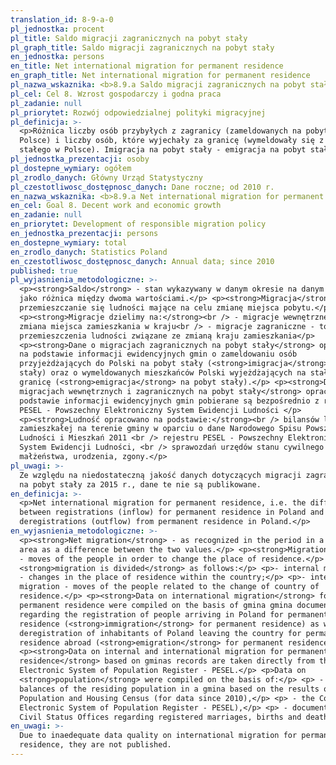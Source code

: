 ```yaml
---
translation_id: 8-9-a-0
pl_jednostka: procent
pl_title: Saldo migracji zagranicznych na pobyt stały
pl_graph_title: Saldo migracji zagranicznych na pobyt stały
en_jednostka: persons
en_title: Net international migration for permanent residence
en_graph_title: Net international migration for permanent residence
pl_nazwa_wskaznika: <b>8.9.a Saldo migracji zagranicznych na pobyt stały</b>
pl_cel: Cel 8. Wzrost gospodarczy i godna praca
pl_zadanie: null
pl_priorytet: Rozwój odpowiedzialnej polityki migracyjnej
pl_definicja: >-
  <p>Różnica liczby osób przybyłych z zagranicy (zameldowanych na pobyt stały w
  Polsce) i liczby osób, które wyjechały za granicę (wymeldowały się z pobytu
  stałego w Polsce). Imigracja na pobyt stały - emigracja na pobyt stały.</p>
pl_jednostka_prezentacji: osoby
pl_dostepne_wymiary: ogółem
pl_zrodlo_danych: Główny Urząd Statystyczny
pl_czestotliwosc_dostępnosc_danych: Dane roczne; od 2010 r.
en_nazwa_wskaznika: <b>8.9.a Net international migration for permanent residence</b>
en_cel: Goal 8. Decent work and economic growth
en_zadanie: null
en_priorytet: Development of responsible migration policy
en_jednostka_prezentacji: persons
en_dostepne_wymiary: total
en_zrodlo_danych: Statistics Poland
en_czestotliwosc_dostępnosc_danych: Annual data; since 2010
published: true
pl_wyjasnienia_metodologiczne: >-
  <p><strong>Saldo</strong> - stan wykazywany w danym okresie na danym obszarze
  jako różnica między dwoma wartościami.</p> <p><strong>Migracja</strong> -
  przemieszczanie się ludności mające na celu zmianę miejsca pobytu.</p>
  <p><strong>Migracje dzielimy na:</strong><br /> - migracje wewnętrzne - to
  zmiana miejsca zamieszkania w kraju<br /> - migracje zagraniczne - to
  przemieszczenia ludności związane ze zmianą kraju zamieszkania</p>
  <p><strong>Dane o migracjach zagranicznych na pobyt stały</strong> opracowano
  na podstawie informacji ewidencyjnych gmin o zameldowaniu osób
  przyjeżdżających do Polski na pobyt stały (<strong>imigracja</strong> na pobyt
  stały) oraz o wymeldowanych mieszkańców Polski wyjeżdżających na stałe za
  granicę (<strong>emigracja</strong> na pobyt stały).</p> <p><strong>Dane o
  migracjach wewnętrznych i zagranicznych na pobyt stały</strong> opracowane na
  podstawie informacji ewidencyjnych gmin pobierane są bezpośrednio z rejestru
  PESEL - Powszechny Elektroniczny System Ewidencji Ludności </p>
  <p><strong>Ludność opracowano na podstawie:</strong><br /> bilansów ludności
  zamieszkałej na terenie gminy w oparciu o dane Narodowego Spisu Powszechnego
  Ludności i Mieszkań 2011 <br /> rejestru PESEL - Powszechny Elektroniczny
  System Ewidencji Ludności, <br /> sprawozdań urzędów stanu cywilnego -
  małżeństwa, urodzenia, zgony.</p>
pl_uwagi: >-
  Ze względu na niedostateczną jakość danych dotyczących migracji zagranicznych
  na pobyt stały za 2015 r., dane te nie są publikowane.
en_definicja: >-
  <p>Net international migration for permanent residence, i.e. the difference
  between registrations (inflow) for permanent residence in Poland and
  deregistrations (outflow) from permanent residence in Poland.</p>
en_wyjasnienia_metodologiczne: >-
  <p><strong>Net migration</strong> - as recognized in the period in a given
  area as a difference between the two values.</p> <p><strong>Migration</strong>
  - moves of the people in order to change the place of residence.</p> <p>The
  <strong>migration is divided</strong> as follows:</p> <p>- internal migration
  - changes in the place of residence within the country;</p> <p>- international
  migration - moves of the people related to the change of country of
  residence.</p> <p><strong>Data on international migration</strong> for
  permanent residence were compiled on the basis of gmina gmina documentation
  regarding the registration of people arriving in Poland for permanent
  residence (<strong>immigration</strong> for permanent residence) as well as
  deregistration of inhabitants of Poland leaving the country for permanent
  residence abroad (<strong>emigration</strong> for permanent residence).</p>
  <p><strong>Data on internal and international migration for permanent
  residence</strong> based on gminas records are taken directly from the Common
  Electronic System of Population Register - PESEL.</p> <p>Data on
  <strong>population</strong> were compiled on the basis of:</p> <p> - the
  balances of the residing population in a gmina based on the results of 2011
  Population and Housing Census (for data since 2010),</p> <p> - the Common
  Electronic System of Population Register - PESEL),</p> <p> - documentation of
  Civil Status Offices regarding registered marriages, births and deaths.</p>
en_uwagi: >-
  Due to inaedequate data quality on international migration for permanent
  residence, they are not published.
---
```

